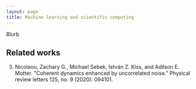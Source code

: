 ```yaml
---
layout: page
title: Machine learning and scientific computing
---
```

Blurb

## Related works
3. Nicolaou, Zachary G., Michael Sebek, István Z. Kiss, and Adilson E. Motter. "Coherent dynamics enhanced by uncorrelated noise." Physical review letters 125, no. 9 (2020): 094101.
